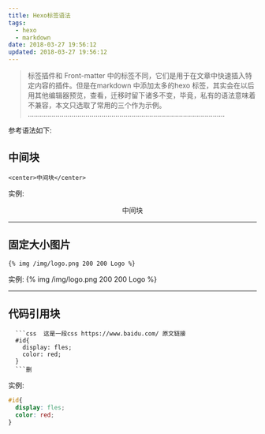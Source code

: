 ```yaml
---
title: Hexo标签语法
tags:
  - hexo
  - markdown
date: 2018-03-27 19:56:12
updated: 2018-03-27 19:56:12
---
```


> 标签插件和 Front-matter 中的标签不同，它们是用于在文章中快速插入特定内容的插件。但是在markdown 中添加太多的hexo 标签，其实会在以后用其他编辑器预览，查看，迁移时留下诸多不变，毕竟，私有的语法意味着不兼容，本文只选取了常用的三个作为示例。
...................................................................................................

参考语法如下:

## 中间块

```
<center>中间块</center>
```

实例:
<center>中间块</center>

-----

## 固定大小图片

```
{% img /img/logo.png 200 200 Logo %}
```

实例:
{% img /img/logo.png 200 200 Logo %}

-----

## 代码引用块

```
  ```css  这是一段css https://www.baidu.com/ 原文链接
  #id{
    display: fles;
    color: red;
  }
  ```删
```

实例:
```css  这是一段css https://www.baidu.com/ 原文链接
#id{
  display: fles;
  color: red;
}
```